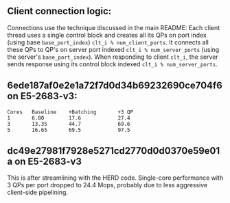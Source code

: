 ## Client connection logic:
Connections use the technique discussed in the main README:
Each client thread uses a single control block and creates all its QPs
on port index (using base `base_port_index`) `clt_i % num_client_ports`. It
connects all these QPs to QP's on server port indexed
`clt_i % num_server_ports` (using the server's `base_port_index`). When
responding to client `clt_i`, the server sends response using its control block
indexed `clt_i % num_server_ports`.

## 6ede187af0e2e1a72f7d0d34b69232690ce704f6 on E5-2683-v3:
```
Cores	Baseline	+Batching		+3 QP
1		6.80		17.6			27.4
3		13.35		44.7			69.6
5		16.65		69.5			97.5
```

## dc49e27981f7928e5271cd2770d0d0370e59e01a on E5-2683-v3
This is after streamlining with the HERD code. Single-core performance with
3 QPs per port dropped to 24.4 Mops, probably due to less aggressive client-side
pipelining.
